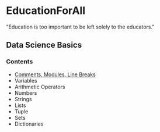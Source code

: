 # EducationForAll

"Education is too important to be left solely to the educators."

## Data Science Basics

### Contents 
- [Comments, Modules, Line Breaks](Basics_Intro1.md)
- Variables 
- Arithmetic Operators 
- Numbers 
- Strings 
- Lists 
- Tuple 
- Sets 
- Dictionaries 
